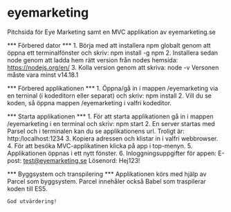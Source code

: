 # eyemarketing
Pitchsida för Eye Marketing samt en MVC applikation av eyemarketing.se

*** Förbered dator ***
    1. Börja med att installera npm globalt genom att öppna ett terminalfönster och skriv:
    npm install -g npm
    2. Installera sedan node genom att ladda hem rätt version från nodes hemsida:
    https://nodejs.org/en/
    3. Kolla version genom att skriva: node -v
    Versonen måste vara minst v14.18.1

*** Förbered applikationen ***
    1. Öppna/gå in i mappen /eyemarketing via en terninal (i kodeditorn eller separat) och skriv: npm install
    2. Vill du se koden, så öppna mappen /eyemarketing i valfri kodeditor.

*** Starta applikationen ***
    1. För att starta applikationen gå in i mappen /eyemarketing i en terminal och skriv: npm start
    2. En server startas med Parsel och i terminalen kan du se applikationens url.
    Troligt är: http:/localhost:1234
    3. Kopiera adressen och klistar in i valfri webbrowser.
    4. För att besöka MVC-applikatinen klicka på app i top-menyn.
    5. Applikationen öppnas i ett nytt fönster.
    6. Inloggningsuppgifter för appen:
    E-post: test@eyemarketing.se
    Lösenord: Hej123! 

*** Byggsystem och transpilering ***
    Applikationen körs med hjälp av Parcel som byggsystem.
    Parcel innehåler också Babel som traspilerar koden till ES5.

    God utvärdering!

